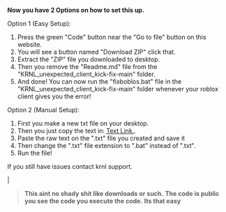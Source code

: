 **Now you have 2 Options on how to set this up.**

Option 1 (Easy Setup):
1) Press the green "Code" button near the "Go to file" button on this website.
2) You will see a button named "Download ZIP" click that.
3) Extract the "ZIP" file you downloaded to desktop.
4) Then you remove the "Readme.md" file from the "KRNL_unexpected_client_kick-fix-main" folder.
5) And done! You can now run the "fixboblos.bat" file in the "KRNL_unexpected_client_kick-fix-main" folder whenever your roblox client gives you the error!



Option 2 (Manual Setup):
1) First you make a new txt file on your desktop.
2) Then you just copy the text in: [Text Link.](https://raw.githubusercontent.com/RealSiesgo/KRNL_unexpected_client_kick-fix/main/fixboblos.bat).
3) Paste the raw text on the ".txt" file you created and save it
4) Then change the ".txt" file extension to ".bat" instead of ".txt".
5) Run the file!


If you still have issues contact krnl support.

|

> **This aint no shady shit like downloads or such.**
> **The code is public you see the code you execute the code.**
> **Its that easy**
